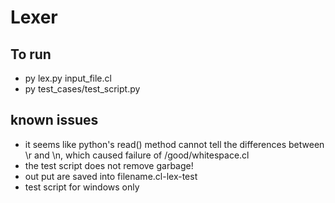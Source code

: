 # Lexer
## To run
- py lex.py input_file.cl
- py test_cases/test_script.py


## known issues
- it seems like python's read() method cannot tell the differences between \r and \n, which caused failure of /good/whitespace.cl
- the test script does not remove garbage!
- out put are saved into filename.cl-lex-test
- test script for windows only

